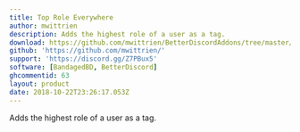 ```yaml
---
title: Top Role Everywhere
author: mwittrien
description: Adds the highest role of a user as a tag.
download: https://github.com/mwittrien/BetterDiscordAddons/tree/master/Plugins/TopRoleEverywhere
github: 'https://github.com/mwittrien/'
support: 'https://discord.gg/Z7PBux5'
software: [BandagedBD, BetterDiscord]
ghcommentid: 63
layout: product
date: 2018-10-22T23:26:17.053Z
---
```

Adds the highest role of a user as a tag.